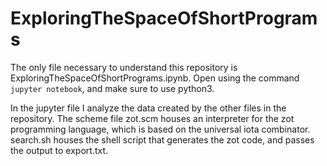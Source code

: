 # ExploringTheSpaceOfShortPrograms

The only file necessary to understand this repository is ExploringTheSpaceOfShortPrograms.ipynb. Open using the command `jupyter notebook`, and make sure to use python3.

In the jupyter file I analyze the data created by the other files in the repository. The scheme file zot.scm houses an interpreter for the zot programming language, which is based on the universal iota combinator. search.sh houses the shell script that generates the zot code, and passes the output to export.txt. 

